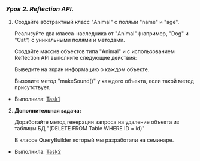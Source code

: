 ### _Урок 2. Reflection API._

1. Создайте абстрактный класс "Animal" с полями "name" и "age".

   Реализуйте два класса-наследника от "Animal" (например, "Dog" и "Cat") с уникальными полями и методами.

   Создайте массив объектов типа "Animal" и с использованием Reflection API выполните следующие действия:

   Выведите на экран информацию о каждом объекте.

   Вызовите метод "makeSound()" у каждого объекта, если такой метод присутствует.

- Выполнила: [Task1](https://github.com/Bev0802/javaJuniorHoweWork/tree/main/src/main/java/org/example/HW_2/Task1)

2. **Дополнительная задaча:**

   Доработайте метод генерации запроса на удаление объекта из таблицы БД "(DELETE FROM Table WHERE ID = id)"

   В классе QueryBuilder который мы разработали на семинаре.

- Выполнила: [Task2](https://github.com/Bev0802/javaJuniorHoweWork/tree/main/src/main/java/org/example/HW_2/Task2)
